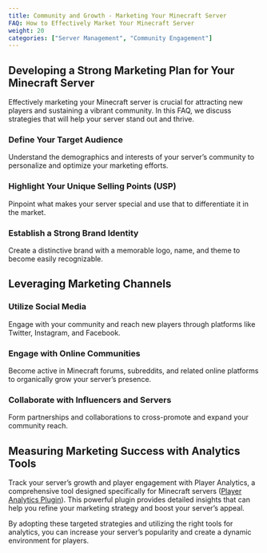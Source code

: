 ```yaml
---
title: Community and Growth - Marketing Your Minecraft Server
FAQ: How to Effectively Market Your Minecraft Server
weight: 20
categories: ["Server Management", "Community Engagement"]
---
```


## Developing a Strong Marketing Plan for Your Minecraft Server

Effectively marketing your Minecraft server is crucial for attracting new players and sustaining a vibrant community. In this FAQ, we discuss strategies that will help your server stand out and thrive.

### Define Your Target Audience

Understand the demographics and interests of your server’s community to personalize and optimize your marketing efforts.

### Highlight Your Unique Selling Points (USP)

Pinpoint what makes your server special and use that to differentiate it in the market.

### Establish a Strong Brand Identity

Create a distinctive brand with a memorable logo, name, and theme to become easily recognizable.

## Leveraging Marketing Channels

### Utilize Social Media

Engage with your community and reach new players through platforms like Twitter, Instagram, and Facebook.

### Engage with Online Communities

Become active in Minecraft forums, subreddits, and related online platforms to organically grow your server’s presence.

### Collaborate with Influencers and Servers

Form partnerships and collaborations to cross-promote and expand your community reach.

## Measuring Marketing Success with Analytics Tools

Track your server’s growth and player engagement with Player Analytics, a comprehensive tool designed specifically for Minecraft servers ([Player Analytics Plugin](https://www.playeranalytics.net/)). This powerful plugin provides detailed insights that can help you refine your marketing strategy and boost your server’s appeal.

By adopting these targeted strategies and utilizing the right tools for analytics, you can increase your server’s popularity and create a dynamic environment for players.